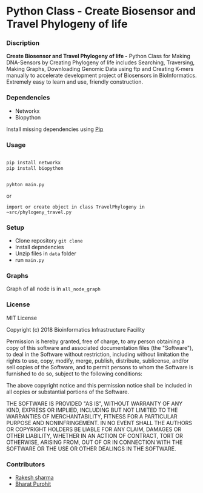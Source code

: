 # Python Class - Create Biosensor and Travel Phylogeny of life 


### Discription 
**Create Biosensor and Travel Phylogeny of life -** Python Class for Making DNA-Sensors by Creating Phylogeny of life includes Searching, Traversing, Making Graphs, Downloading Genomic Data using ftp and Creating K-mers manually to accelerate development project of Biosensors in BioInformatics.
Extremely easy to learn and use, friendly construction.

### Dependencies 

- Networkx
- Biopython

Install missing dependencies using [Pip](https://pypi.org/project/pip/)


### Usage

```python

pip install networkx
pip install biopython

```


```console

pyhton main.py

```
 or 

```
import or create object in class TravelPhylogeny in   ~src/phylogeny_travel.py 
```

### Setup 

- Clone repository `git clone `
- Install depndencies
- Unzip files in `data` folder
- run `main.py`


### Graphs

Graph of all node is in `all_node_graph`



### License


MIT License

Copyright (c) 2018 Bioinformatics Infrastructure Facility

Permission is hereby granted, free of charge, to any person obtaining a copy
of this software and associated documentation files (the "Software"), to deal
in the Software without restriction, including without limitation the rights
to use, copy, modify, merge, publish, distribute, sublicense, and/or sell
copies of the Software, and to permit persons to whom the Software is
furnished to do so, subject to the following conditions:

The above copyright notice and this permission notice shall be included in all
copies or substantial portions of the Software.

THE SOFTWARE IS PROVIDED "AS IS", WITHOUT WARRANTY OF ANY KIND, EXPRESS OR
IMPLIED, INCLUDING BUT NOT LIMITED TO THE WARRANTIES OF MERCHANTABILITY,
FITNESS FOR A PARTICULAR PURPOSE AND NONINFRINGEMENT. IN NO EVENT SHALL THE
AUTHORS OR COPYRIGHT HOLDERS BE LIABLE FOR ANY CLAIM, DAMAGES OR OTHER
LIABILITY, WHETHER IN AN ACTION OF CONTRACT, TORT OR OTHERWISE, ARISING FROM,
OUT OF OR IN CONNECTION WITH THE SOFTWARE OR THE USE OR OTHER DEALINGS IN THE
SOFTWARE.





### Contributors 

- [Rakesh sharma](https://github.com/rakesh691)
- [Bharat Purohit](https://github.com/bharatpurohit97)









